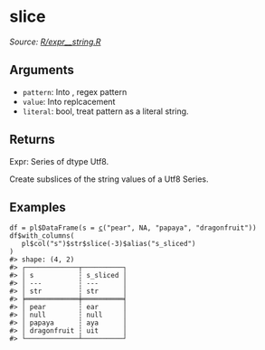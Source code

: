 # slice

*Source: [R/expr__string.R](https://github.com/pola-rs/r-polars/tree/main/R/expr__string.R)*

## Arguments

- `pattern`: Into  , regex pattern
- `value`: Into  replcacement
- `literal`: bool, treat pattern as a literal string.

## Returns

Expr: Series of dtype Utf8.

Create subslices of the string values of a Utf8 Series.

## Examples

<pre class='r-example'><code><span class='r-in'><span><span class='va'>df</span> <span class='op'>=</span> <span class='va'>pl</span><span class='op'>$</span><span class='fu'>DataFrame</span><span class='op'>(</span>s <span class='op'>=</span> <span class='fu'><a href='https://rdrr.io/r/base/c.html'>c</a></span><span class='op'>(</span><span class='st'>"pear"</span>, <span class='cn'>NA</span>, <span class='st'>"papaya"</span>, <span class='st'>"dragonfruit"</span><span class='op'>)</span><span class='op'>)</span></span></span>
<span class='r-in'><span><span class='va'>df</span><span class='op'>$</span><span class='fu'>with_columns</span><span class='op'>(</span></span></span>
<span class='r-in'><span>   <span class='va'>pl</span><span class='op'>$</span><span class='fu'>col</span><span class='op'>(</span><span class='st'>"s"</span><span class='op'>)</span><span class='op'>$</span><span class='va'>str</span><span class='op'>$</span><span class='fu'>slice</span><span class='op'>(</span><span class='op'>-</span><span class='fl'>3</span><span class='op'>)</span><span class='op'>$</span><span class='fu'>alias</span><span class='op'>(</span><span class='st'>"s_sliced"</span><span class='op'>)</span></span></span>
<span class='r-in'><span><span class='op'>)</span></span></span>
<span class='r-out co'><span class='r-pr'>#&gt;</span> shape: (4, 2)</span>
<span class='r-out co'><span class='r-pr'>#&gt;</span> ┌─────────────┬──────────┐</span>
<span class='r-out co'><span class='r-pr'>#&gt;</span> │ s           ┆ s_sliced │</span>
<span class='r-out co'><span class='r-pr'>#&gt;</span> │ ---         ┆ ---      │</span>
<span class='r-out co'><span class='r-pr'>#&gt;</span> │ str         ┆ str      │</span>
<span class='r-out co'><span class='r-pr'>#&gt;</span> ╞═════════════╪══════════╡</span>
<span class='r-out co'><span class='r-pr'>#&gt;</span> │ pear        ┆ ear      │</span>
<span class='r-out co'><span class='r-pr'>#&gt;</span> │ null        ┆ null     │</span>
<span class='r-out co'><span class='r-pr'>#&gt;</span> │ papaya      ┆ aya      │</span>
<span class='r-out co'><span class='r-pr'>#&gt;</span> │ dragonfruit ┆ uit      │</span>
<span class='r-out co'><span class='r-pr'>#&gt;</span> └─────────────┴──────────┘</span>
 </code></pre>